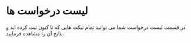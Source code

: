 # لیست درخواست ها

در قسمت لیست درخواست شما می توانید تمام تیکت هایی که تا کنون ثبت کرده اید و نتایج آن را مشاهده فرمایید.

<DarkModeImage
  dark-src="/images/guides/fa/dark/tickets/support.png"
  light-src="/images/guides/fa/light/tickets/support.png"
  alt="Registration image"
/>
